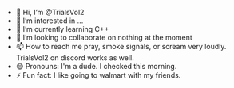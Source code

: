 - 👋 Hi, I’m @TrialsVol2
- 👀 I’m interested in ...
- 🌱 I’m currently learning C++
- 💞️ I’m looking to collaborate on nothing at the moment
- 📫 How to reach me pray, smoke signals, or scream very loudly. TrialsVol2 on discord works as well.
- 😄 Pronouns: I'm a dude. I checked this morning.
- ⚡ Fun fact: I like going to walmart with my friends.

<!---
TrialsVol2/TrialsVol2 is a ✨ special ✨ repository because its `README.md` (this file) appears on your GitHub profile.
You can click the Preview link to take a look at your changes.
--->
